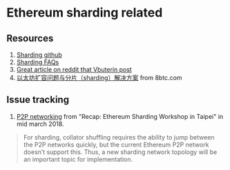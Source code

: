 # Ethereum sharding related

## Resources
1. [Sharding github](https://github.com/ethereum/sharding)
2. [Sharding FAQs](https://github.com/ethereum/wiki/wiki/Sharding-FAQs)
3. [Great article on reddit that Vbuterin post](https://www.reddit.com/r/ethereum/comments/8g1q55/vitalik_teases_sharding_release_on_twitter/dy85pq0/)
4. [以太坊扩容问题与分片（sharding）解决方案](http://www.8btc.com/sharding-finality) from 8btc.com

## Issue tracking
1. [P2P networking](https://medium.com/@icebearhww/ethereum-sharding-workshop-in-taipei-a44c0db8b8d9) from "Recap: Ethereum Sharding Workshop in Taipei" in mid march 2018.
> For sharding, collator shuffling requires the ability to jump between the P2P networks quickly, but the current Ethereum P2P network doesn’t support this. Thus, a new sharding network topology will be an important topic for implementation.
